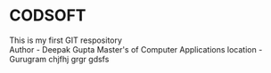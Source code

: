 # CODSOFT
This is my first GIT respository <br>
Author - Deepak Gupta
Master's of Computer Applications
location - Gurugram
chjfhj
grgr
gdsfs
